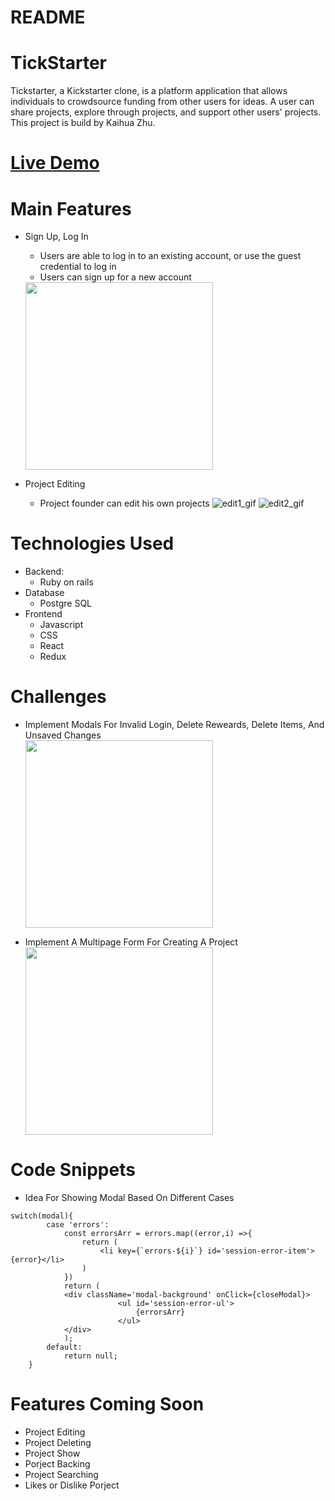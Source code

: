 # README

# TickStarter
Tickstarter, a Kickstarter clone, is a platform application that allows individuals to crowdsource funding from other users for ideas. A user can share projects, explore through projects, and support other users' projects. This project is build by Kaihua Zhu.

# [Live Demo](https://tickstarter.herokuapp.com)

# Main Features
  * Sign Up, Log In
    * Users are able to log in to an existing account, or use the guest credential to log in
    * Users can sign up for a new account   
    <img width='300' height='300' src='https://user-images.githubusercontent.com/71399999/112486963-be089400-8d52-11eb-91f8-da931c95769e.gif' >
    
  * Project Editing
    * Project founder can edit his own projects
    ![edit1_gif](https://user-images.githubusercontent.com/71399999/112494113-222e5680-8d59-11eb-9e61-3b3be93d2a66.gif)
    ![edit2_gif](https://user-images.githubusercontent.com/71399999/112494118-22c6ed00-8d59-11eb-9011-698bfecc6c81.gif)
# Technologies Used
  * Backend: 
    * Ruby on rails
  * Database
    * Postgre SQL
  * Frontend
    * Javascript
    * CSS
    * React
    * Redux
  
  
# Challenges
  * Implement Modals For Invalid Login, Delete Reweards, Delete Items, And Unsaved Changes                     
    <img width='300' height='300' src='https://user-images.githubusercontent.com/71399999/112489070-7a168e80-8d54-11eb-834e-1bf13ad139e0.gif' >
    
  * Implement A Multipage Form For Creating A Project                                   
    <img width='300' height='300' src='https://user-images.githubusercontent.com/71399999/112488287-c90ff400-8d53-11eb-9e53-953573c68317.gif' >
  
# Code Snippets
* Idea For Showing Modal Based On Different Cases
```
switch(modal){
        case 'errors':
            const errorsArr = errors.map((error,i) =>{
                return (
                    <li key={`errors-${i}`} id='session-error-item'>{error}</li>
                )
            })
            return ( 
            <div className='modal-background' onClick={closeModal}>
                        <ul id='session-error-ul'>
                            {errorsArr}
                        </ul>
            </div> 
            );
        default:
            return null;
    }
```

# Features Coming Soon
  * Project Editing
  * Project Deleting
  * Project Show
  * Porject Backing
  * Project Searching
  * Likes or Dislike Porject
